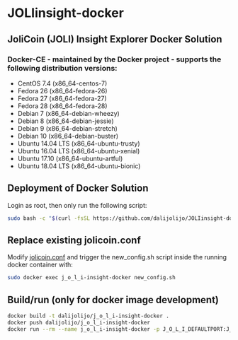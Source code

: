# JOLIinsight-docker
## JoliCoin (JOLI) Insight Explorer Docker Solution

### Docker-CE - maintained by the Docker project - supports the following distribution versions:
* CentOS 7.4 (x86_64-centos-7)
* Fedora 26 (x86_64-fedora-26)
* Fedora 27 (x86_64-fedora-27)
* Fedora 28 (x86_64-fedora-28)
* Debian 7 (x86_64-debian-wheezy)
* Debian 8 (x86_64-debian-jessie)
* Debian 9 (x86_64-debian-stretch)
* Debian 10 (x86_64-debian-buster)
* Ubuntu 14.04 LTS (x86_64-ubuntu-trusty)
* Ubuntu 16.04 LTS (x86_64-ubuntu-xenial)
* Ubuntu 17.10 (x86_64-ubuntu-artful)
* Ubuntu 18.04 LTS (x86_64-ubuntu-bionic)

## Deployment of Docker Solution
Login as root, then only run the following script:
```sh
sudo bash -c "$(curl -fsSL https://github.com/dalijolijo/JOLIinsight-docker/raw/master/j_o_l_i-insight-docker.sh)"
```

## Replace existing jolicoin.conf
Modify [jolicoin.conf](https://github.com/dalijolijo/JOLIinsight-docker/blob/master/jolicoin.conf) and trigger the new_config.sh script inside the running docker container with:
```sh
sudo docker exec j_o_l_i-insight-docker new_config.sh
```

## Build/run (only for docker image development)
```sh
docker build -t dalijolijo/j_o_l_i-insight-docker .
docker push dalijolijo/j_o_l_i-insight-docker
docker run --rm --name j_o_l_i-insight-docker -p J_O_L_I_DEFAULTPORT:J_O_L_I_DEFAULTPORT -p J_O_L_I_RPCPORT:J_O_L_I_RPCPORT -p J_O_L_I_TORPORT:J_O_L_I_TORPORT -p 28332:28332 -p 3001:3001 dalijolijo/j_o_l_i-insight-docker
```

